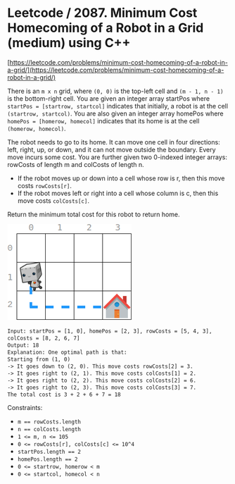 # Leetcode / 2087. Minimum Cost Homecoming of a Robot in a Grid (medium) using C++

[https://leetcode.com/problems/minimum-cost-homecoming-of-a-robot-in-a-grid/](https://leetcode.com/problems/minimum-cost-homecoming-of-a-robot-in-a-grid/)

There is an `m x n` grid, where `(0, 0)` is the top-left cell and `(m - 1, n - 1)` is the bottom-right cell. You are given an integer array startPos where `startPos = [startrow, startcol]` indicates that initially, a robot is at the cell `(startrow, startcol)`. You are also given an integer array homePos where `homePos = [homerow, homecol]` indicates that its home is at the cell `(homerow, homecol)`.

The robot needs to go to its home. It can move one cell in four directions: left, right, up, or down, and it can not move outside the boundary. Every move incurs some cost. You are further given two 0-indexed integer arrays: rowCosts of length m and colCosts of length n.

- If the robot moves up or down into a cell whose row is r, then this move costs `rowCosts[r]`.
- If the robot moves left or right into a cell whose column is c, then this move costs `colCosts[c]`.

Return the minimum total cost for this robot to return home.

![Leetcode / 2087. Minimum Cost Homecoming of a Robot in a Grid (medium) using C++](eg-1.png)

```
Input: startPos = [1, 0], homePos = [2, 3], rowCosts = [5, 4, 3], colCosts = [8, 2, 6, 7]
Output: 18
Explanation: One optimal path is that:
Starting from (1, 0)
-> It goes down to (2, 0). This move costs rowCosts[2] = 3.
-> It goes right to (2, 1). This move costs colCosts[1] = 2.
-> It goes right to (2, 2). This move costs colCosts[2] = 6.
-> It goes right to (2, 3). This move costs colCosts[3] = 7.
The total cost is 3 + 2 + 6 + 7 = 18
```

Constraints:

- `m == rowCosts.length`
- `n == colCosts.length`
- `1 <= m, n <= 105`
- `0 <= rowCosts[r], colCosts[c] <= 10^4`
- `startPos.length == 2`
- `homePos.length == 2`
- `0 <= startrow, homerow < m`
- `0 <= startcol, homecol < n`
